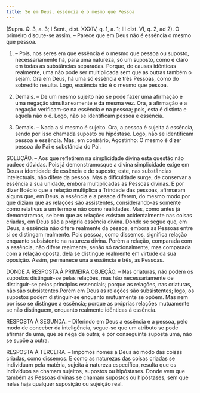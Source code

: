 ```yaml
---
title: Se em Deus, essência é o mesmo que Pessoa
---
```


(Supra. Q. 3, a. 3; I Sent., dist. XXXIV, q. 1, a. 1; III dist. VI, q. 2, ad 2).
  O primeiro discute-se assim. – Parece que em Deus não é essência o mesmo que pessoa.  

1. – Pois, nos seres em que essência é o mesmo que pessoa ou suposto, necessariamente há, para uma natureza, só um suposto, como é claro em todas as substâncias separadas. Porque, de causas idênticas realmente, uma não pode ser multiplicada sem que as outras também o sejam. Ora em Deus, há uma só essência e três Pessoas, como do sobredito resulta. Logo, essência não é o mesmo que pessoa.  

2. Demais. – De um mesmo sujeito não se pode fazer uma afirmação e uma negação simultaneamente e da mesma vez. Ora, a afirmação e a negação verificam-se na essência e na pessoa; pois, esta é distinta e aquela não o é. Logo, não se identificam pessoa e essência.  

3. Demais. – Nada a si mesmo é sujeito. Ora, a pessoa é sujeita à essência, sendo por isso chamada suposto ou hipóstase. Logo, não se identificam pessoa e essência.  Mas, em contrário, Agostinho: O mesmo é dizer pessoa do Pai e substância do Pai.  

SOLUÇÃO. – Aos que refletirem na simplicidade divina esta questão não padece dúvidas. Pois já demonstramosque a divina simplicidade exige em Deus a identidade de essência e de suposto; este, nas substâncias intelectuais, não difere da pessoa. Mas a dificuldade surge, de conservar a essência a sua unidade, embora multiplicadas as Pessoas divinas. E por dizer Boécio que a relação multiplica a Trindade das pessoas, afirmaram alguns que, em Deus, a essência e a pessoa diferem, do mesmo modo por que diziam que as relações são assistentes, considerando-as somente como relativas a um termo e não como realidades.  Mas, como antes já demonstramos, se bem que as relações existam acidentalmente nas coisas criadas, em Deus são a própria essência divina. Donde se segue que, em Deus, a essência não difere realmente da pessoa, embora as Pessoas entre si se distingam realmente. Pois pessoa, como dissemos, significa relação enquanto subsistente na natureza divina. Porém a relação, comparada com a essência, não difere realmente, senão só racionalmente; mas comparada com a relação oposta, dela se distingue realmente em virtude da sua oposição. Assim, permanece una a essência e três, as Pessoas.  

DONDE A RESPOSTA À PRIMEIRA OBJEÇÃO. – Nas criaturas, não podem os supostos distinguir-se pelas relações, mas hão necessariamente de distinguir-se pelos princípios essenciais; porque as relações, nas criaturas, não são subsistentes.Porém em Deus as relações são subsistentes; logo, os supostos podem distinguir-se enquanto mutuamente se opõem. Mas nem por isso se distingue a essência; porque as próprias relações mutuamente se não distinguem, enquanto realmente idênticas à essência.  

RESPOSTA À SEGUNDA. – Diferindo em Deus a essência e a pessoa, pelo modo de conceber da inteligência, segue-se que um atributo se pode afirmar de uma, que se nega de outra; e por conseguinte suposta uma, não se supõe a outra. 

RESPOSTA À TERCEIRA. – Impomos nomes a Deus ao modo das coisas criadas, como dissemos. E como as naturezas das coisas criadas se individuam pela matéria, sujeita à natureza específica, resulta que os indivíduos se chamam sujeitos, supostos ou hipóstases. Donde vem que também as Pessoas divinas se chamam supostos ou hipóstases, sem que nelas haja qualquer suposição ou sujeição real.